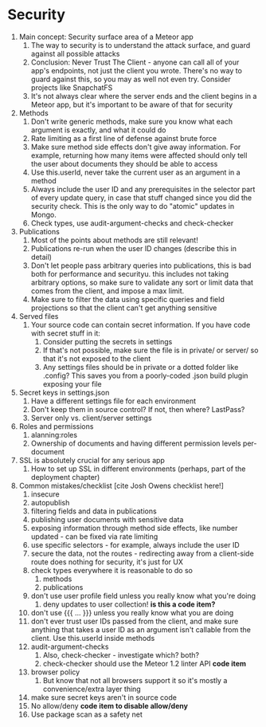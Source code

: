 # Security

1. Main concept: Security surface area of a Meteor app
    1. The way to security is to understand the attack surface, and guard against all possible attacks
    2. Conclusion: Never Trust The Client - anyone can call all of your app's endpoints, not just the client you wrote. There's no way to guard against this, so you may as well not even try. Consider projects like SnapchatFS
    3. It's not always clear where the server ends and the client begins in a Meteor app, but it's important to be aware of that for security
2. Methods
    1. Don't write generic methods, make sure you know what each argument is exactly, and what it could do
    2. Rate limiting as a first line of defense against brute force
    3. Make sure method side effects don't give away information. For example, returning how many items were affected should only tell the user about documents they should be able to access
    4. Use this.userId, never take the current user as an argument in a method
    5. Always include the user ID and any prerequisites in the selector part of every update query, in case that stuff changed since you did the security check. This is the only way to do "atomic" updates in Mongo.
    6. Check types, use audit-argument-checks and check-checker
3. Publications
    1. Most of the points about methods are still relevant!
    2. Publications re-run when the user ID changes (describe this in detail)
    3. Don't let people pass arbitrary queries into publications, this is bad both for performance and securityu. this includes not taking arbitrary options, so make sure to validate any sort or limit data that comes from the client, and impose a max limit.
    4. Make sure to filter the data using specific queries and field projections so that the client can't get anything sensitive
4. Served files
    1. Your source code can contain secret information. If you have code with secret stuff in it:
        1. Consider putting the secrets in settings
        2. If that's not possible, make sure the file is in private/ or server/ so that it's not exposed to the client
        3. Any settings files should be in private or a dotted folder like .config? This saves you from a poorly-coded .json build plugin exposing your file
5. Secret keys in settings.json
    1. Have a different settings file for each environment
    2. Don't keep them in source control? If not, then where? LastPass?
    3. Server only vs. client/server settings
6. Roles and permissions
    1. alanning:roles
    2. Ownership of documents and having different permission levels per-document
7. SSL is absolutely crucial for any serious app
    1. How to set up SSL in different environments (perhaps, part of the deployment chapter)
8. Common mistakes/checklist [cite Josh Owens checklist here!]
    1. insecure
    2. autopublish
    3. filtering fields and data in publications
    4. publishing user documents with sensitive data
    5. exposing information through method side effects, like number updated - can be fixed via rate limiting
    6. use specific selectors - for example, always include the user ID
    7. secure the data, not the routes - redirecting away from a client-side route does nothing for security, it's just for UX
    8. check types everywhere it is reasonable to do so
        1. methods
        2. publications
    9. don't use user profile field unless you really know what you're doing
        1. deny updates to user collection! **is this a code item?**
    10. don't use {{{ ... }}} unless you really know what you are doing
    11. don't ever trust user IDs passed from the client, and make sure anything that takes a user ID as an argument isn't callable from the client. Use this.userId inside methods
    12. audit-argument-checks
        1. Also, check-checker - investigate which? both?
        2. check-checker should use the Meteor 1.2 linter API **code item**
    13. browser policy
        1. But know that not all browsers support it so it's mostly a convenience/extra layer thing
    14. make sure secret keys aren't in source code
    15. No allow/deny **code item to disable allow/deny**
    16. Use package scan as a safety net
